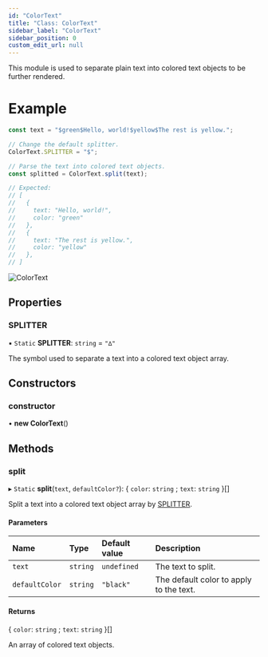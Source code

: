 ```yaml
---
id: "ColorText"
title: "Class: ColorText"
sidebar_label: "ColorText"
sidebar_position: 0
custom_edit_url: null
---
```


This module is used to separate plain text into colored text objects to be further rendered.

# Example
```ts
const text = "$green$Hello, world!$yellow$The rest is yellow.";

// Change the default splitter.
ColorText.SPLITTER = "$";

// Parse the text into colored text objects.
const splitted = ColorText.split(text);

// Expected:
// [
//   {
//     text: "Hello, world!",
//     color: "green"
//   },
//   {
//     text: "The rest is yellow.",
//     color: "yellow"
//   },
// ]
```

![ColorText](/img/docs/colortext.png)

## Properties

### SPLITTER

▪ `Static` **SPLITTER**: `string` = `"∆"`

The symbol used to separate a text into a colored text object array.

## Constructors

### constructor

• **new ColorText**()

## Methods

### split

▸ `Static` **split**(`text`, `defaultColor?`): { `color`: `string` ; `text`: `string`  }[]

Split a text into a colored text object array by [SPLITTER](ColorText.md#splitter-18).

#### Parameters

| Name | Type | Default value | Description |
| :------ | :------ | :------ | :------ |
| `text` | `string` | `undefined` | The text to split. |
| `defaultColor` | `string` | `"black"` | The default color to apply to the text. |

#### Returns

{ `color`: `string` ; `text`: `string`  }[]

An array of colored text objects.
